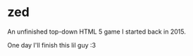 # zed
An unfinished top-down HTML 5 game I started back in 2015. 

One day I'll finish this lil guy :3 
